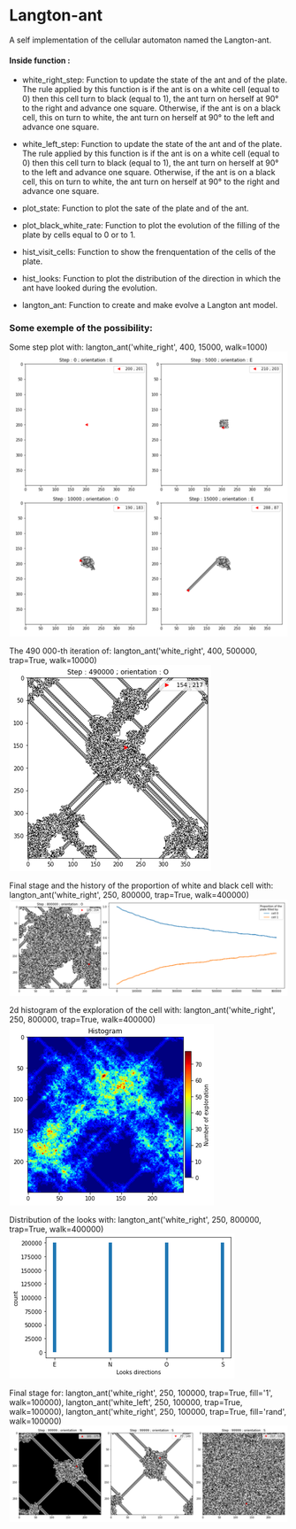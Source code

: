 # Langton-ant
A self implementation of the cellular automaton named the Langton-ant.

#### Inside function :

 * white_right_step: Function to update the state of the ant and of the plate. The rule applied by this function is if the ant is on a white cell (equal	to 0) then this cell turn to black (equal to 1), the ant turn on herself 	at 90° to the right and advance one square. Otherwise, if the ant is on a black cell, this on turn to white, the ant turn on herself at 90° to the left and advance one square.
 
 * white_left_step: Function to update the state of the ant and of the plate.	The rule applied by this function is if the ant is on a white cell (equal	to 0) then this cell turn to black (equal to 1), the ant turn on herself	at 90° to the left and advance one square. Otherwise, if the ant is on a	black cell, this on turn to white, the ant turn on herself at 90° to the right and advance one square.
 
 * plot_state: Function to plot the sate of the plate and of the ant.
 
 * plot_black_white_rate: Function to plot the evolution of the filling of the plate by cells equal	to 0 or to 1.
 
 * hist_visit_cells: Function to show the frenquentation of the cells of the plate.
 
 * hist_looks: Function to plot the distribution of the direction in which the ant have	looked during the evolution.
 
 * langton_ant: Function to create and make evolve a Langton ant model.
 
 ### Some exemple of the possibility:
 
 Some step plot with: langton_ant('white_right', 400, 15000, walk=1000)
 ![image0](img/SimpleLangtonAnt.png)
 
 The 490 000-th iteration of: langton_ant('white_right', 400, 500000, trap=True, walk=10000)
 ![image1](img/TrappedLangtonAnt.png)

Final stage and the history of the proportion of white and black cell with: langton_ant('white_right', 250, 800000, trap=True, walk=400000)
![image2](img/Langton-State-BW.png)

2d histogram of the exploration of the cell with: langton_ant('white_right', 250, 800000, trap=True, walk=400000)
![image3](img/Exploration.png)

Distribution of the looks with: langton_ant('white_right', 250, 800000, trap=True, walk=400000)
![image4](img/looks.png)

Final stage for: langton_ant('white_right', 250, 100000, trap=True, fill='1', walk=100000), langton_ant('white_left', 250, 100000, trap=True, walk=100000), langton_ant('white_right', 250, 100000, trap=True, fill='rand', walk=100000)
![image5](img/3Langtons.png)
